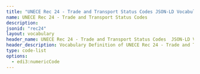 ```yaml
---
title: "UNECE Rec 24 - Trade and Transport Status Codes JSON-LD Vocabulary"
name: UNECE Rec 24 - Trade and Transport Status Codes 
description: 
jsonid: "rec24"
layout: vocabulary
header_name: UNECE Rec 24 - Trade and Transport Status Codes  JSON-LD Vocabulary
header_description: Vocabulary Definition of UNECE Rec 24 - Trade and Transport Status Codes semantics in HTML format. JSON-LD format is available at [rec24.jsonld](/vocabulary/rec24.jsonld)
type: code-list 
options:
  - edi3:numericCode
---
```

